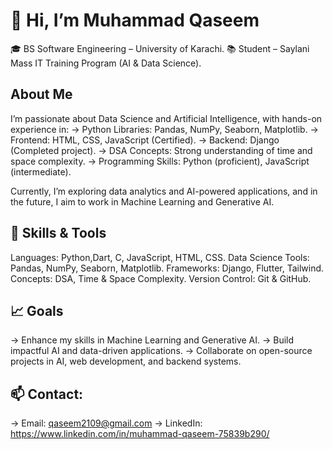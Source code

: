 # 👋 Hi, I’m Muhammad Qaseem
🎓 BS Software Engineering – University of Karachi.
📚 Student – Saylani Mass IT Training Program (AI & Data Science).
## About Me
I’m passionate about Data Science and Artificial Intelligence, with hands-on experience in:
-> Python Libraries: Pandas, NumPy, Seaborn, Matplotlib.
-> Frontend: HTML, CSS, JavaScript (Certified).
-> Backend: Django (Completed project).
-> DSA Concepts: Strong understanding of time and space complexity.
-> Programming Skills: Python (proficient), JavaScript (intermediate).

Currently, I’m exploring data analytics and AI-powered applications, and in the future, I aim to work in Machine Learning and Generative AI.

## 🚀 Skills & Tools
Languages: Python,Dart, C, JavaScript, HTML, CSS.
Data Science Tools: Pandas, NumPy, Seaborn, Matplotlib.
Frameworks: Django, Flutter, Tailwind.
Concepts: DSA, Time & Space Complexity.
Version Control: Git & GitHub.

## 📈 Goals
-> Enhance my skills in Machine Learning and Generative AI.
-> Build impactful AI and data-driven applications.
-> Collaborate on open-source projects in AI, web development, and backend systems.

## 📫 Contact:
-> Email: qaseem2109@gmail.com
-> LinkedIn: https://www.linkedin.com/in/muhammad-qaseem-75839b290/
